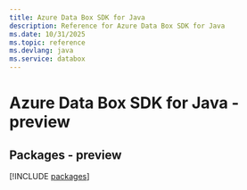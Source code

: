 ```yaml
---
title: Azure Data Box SDK for Java
description: Reference for Azure Data Box SDK for Java
ms.date: 10/31/2025
ms.topic: reference
ms.devlang: java
ms.service: databox
---
```

# Azure Data Box SDK for Java - preview
## Packages - preview
[!INCLUDE [packages](data-box-index.md)]